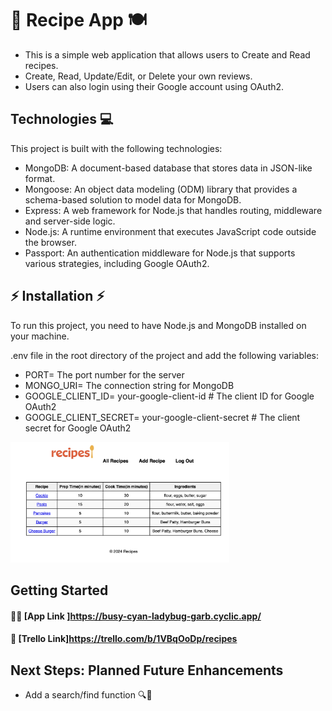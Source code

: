 # 📖 Recipe App 🍽️

- This is a simple web application that allows users to Create and Read recipes. 
- Create, Read, Update/Edit, or Delete your own reviews.
- Users can also login using their Google account using OAuth2.

## Technologies 💻

This project is built with the following technologies:

- MongoDB: A document-based database that stores data in JSON-like format.
- Mongoose: An object data modeling (ODM) library that provides a schema-based solution to model data for MongoDB.
- Express: A web framework for Node.js that handles routing, middleware and server-side logic.
- Node.js: A runtime environment that executes JavaScript code outside the browser.
- Passport: An authentication middleware for Node.js that supports various strategies, including Google OAuth2.

## ⚡ Installation ⚡
To run this project, you need to have Node.js and MongoDB installed on your machine. 

.env file in the root directory of the project and add the following variables:
- PORT= The port number for the server
- MONGO_URI= The connection string for MongoDB
- GOOGLE_CLIENT_ID= your-google-client-id # The client ID for Google OAuth2
- GOOGLE_CLIENT_SECRET= your-google-client-secret # The client secret for Google OAuth2
<p>
  <img src="screenshots/1.png" width="350" title="hover text">
</p>

## Getting Started
   #### 👨‍🍳 [App Link ]<https://busy-cyan-ladybug-garb.cyclic.app/>
#### 📁 [Trello Link]<https://trello.com/b/1VBqOoDp/recipes>

## Next Steps: Planned Future Enhancements
- Add a search/find function 🔍🔦
